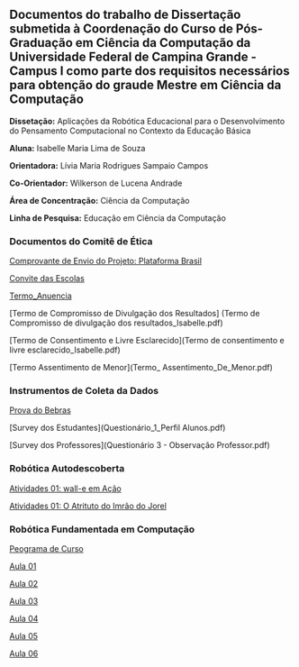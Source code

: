 ## Documentos do trabalho de Dissertação submetida à Coordenação do Curso de Pós-Graduação em Ciência da Computação da Universidade Federal de Campina Grande - Campus I como parte dos requisitos necessários para obtenção do graude Mestre em Ciência da Computação

**Dissetação:** Aplicações da Robótica Educacional para o Desenvolvimento do Pensamento Computacional no Contexto da Educação Básica

**Aluna:** Isabelle Maria Lima de Souza

**Orientadora:** Lívia Maria Rodrigues Sampaio Campos

**Co-Orientador:** Wilkerson de Lucena Andrade

**Área de Concentração:** Ciência da Computação

**Linha de Pesquisa:** Educação em Ciência da Computação


### Documentos do Comitê de Ética

[Comprovante de Envio do Projeto: Plataforma Brasil](Comprovante_Plataforma_Brasil.pdf)

[Convite das Escolas](Convite_Escola.pdf)

[Termo_Anuencia](Termo_Anuencia_Direcao.pdf)

[Termo de Compromisso de Divulgação dos Resultados] (Termo de Compromisso de divulgação dos resultados_Isabelle.pdf)

[Termo de Consentimento e Livre Esclarecido](Termo de consentimento e livre esclarecido_Isabelle.pdf)

[Termo Assentimento de Menor](Termo_ Assentimento_De_Menor.pdf)


### Instrumentos de Coleta da Dados

[Prova do Bebras](Prova_Bebras_2015.pdf)

[Survey dos Estudantes](Questionário_1_Perfil Alunos.pdf)

[Survey dos Professores](Questionário 3 - Observação Professor.pdf)


### Robótica Autodescoberta

[Atividades 01: wall-e em Ação](Robotica_Autodescoberta.pdf)

[Atividades 01: O Atrituto do Imrão do Jorel](Robotica_Autodescoberta.pdf)

### Robótica Fundamentada em Computação

[Peograma de Curso](Programa_Robotica_Fund_Computacao.pdf)

[Aula 01](Aula_01.pdf)

[Aula 02](Aula_02.pdf)

[Aula 03](Aula_03.pdf)

[Aula 04](Aula_04.pdf)

[Aula 05](Aula_05.pdf)

[Aula 06](Aula_06.pdf)


